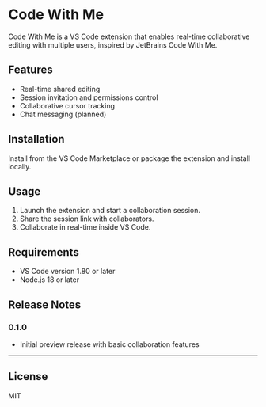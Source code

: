 # Code With Me

Code With Me is a VS Code extension that enables real-time collaborative editing with multiple users, inspired by JetBrains Code With Me.

## Features

- Real-time shared editing
- Session invitation and permissions control
- Collaborative cursor tracking
- Chat messaging (planned)

## Installation

Install from the VS Code Marketplace or package the extension and install locally.

## Usage

1. Launch the extension and start a collaboration session.
2. Share the session link with collaborators.
3. Collaborate in real-time inside VS Code.

## Requirements

- VS Code version 1.80 or later
- Node.js 18 or later

## Release Notes

### 0.1.0

- Initial preview release with basic collaboration features

---

## License

MIT
